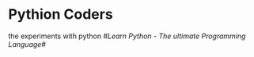 # Pythion Coders
the experiments with python
#*Learn Python - The ultimate Programming Language*#


